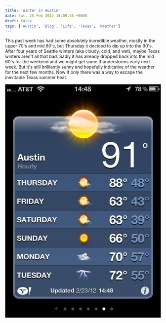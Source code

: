 ```yaml
---
title: 'Winter in Austin'
date: Sat, 25 Feb 2012 18:09:46 +0000
draft: false
tags: ['Austin', 'Blog', 'Life', 'Texas', 'Weather']
---
```


This past week has had some absolutely incredible weather, mostly in the upper 70's and mid 80's, but Thursday it decided to dip up into the 90's. After four years of Seattle winters (aka cloudy, cold, and wet), maybe Texas winters aren't all that bad. Sadly it has already dropped back into the mid 60's for the weekend and we might get some thunderstorms early next week. But it's still brilliantly sunny and hopefully indicative of the weather for the next few months. Now if only there was a way to escape the inevitable Texas summer heat.

![February Weather Forecast](forecast.jpg)